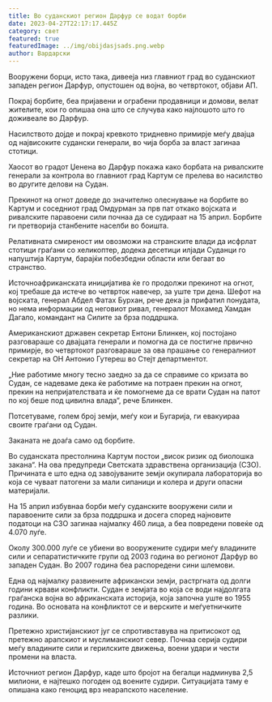 ```yaml
---
title: Во суданскиот регион Дарфур се водат борби
date: 2023-04-27T22:17:17.445Z
category: свет
featured: true
featuredImage: ../img/obijdasjsads.png.webp
author: Вардарски
---
```


Вооружени борци, исто така, дивееја низ главниот град во суданскиот западен регион Дарфур, опустошен од војна, во четвртокот, објави АП.

Покрај борбите, беа пријавени и ограбени продавници и домови, велат жителите, кои го опишаа она што се случува како најлошото што го доживеале во Дарфур.

Насилството дојде и покрај кревкото тридневно примирје меѓу двајца од највисоките судански генерали, во чија борба за власт загинаа стотици.

Хаосот во градот Џенена во Дарфур покажа како борбата на ривалските генерали за контрола во главниот град Картум се прелева во насилство во другите делови на Судан.

Прекинот на огнот доведе до значително олеснување на борбите во Картум и соседниот град Омдурман за прв пат откако војската и ривалските паравоени сили почнаа да се судираат на 15 април. Борбите ги претворија станбените населби во боишта.

Релативната смиреност им овозможи на странските влади да исфрлат стотици граѓани со хеликоптер, додека десетици илјади Суданци го напуштија Картум, барајќи побезбедни области или бегаат во странство.

Источноафриканската иницијатива ќе го продолжи прекинот на огнот, кој требаше да истече во четврток навечер, за уште три дена. Шефот на војската, генерал Абдел Фатах Бурхан, рече дека ја прифатил понудата, но нема информации од неговиот ривал, генералот Мохамед Хамдан Дагало, командант на Силите за брза поддршка.

Американскиот државен секретар Ентони Блинкен, кој постојано разговараше со двајцата генерали и помогна да се постигне првично примирје, во четвртокот разговараше за ова прашање со генералниот секретар на ОН Антонио Гутереш во Стејт департментот.

„Ние работиме многу тесно заедно за да се справиме со кризата во Судан, се надеваме дека ќе работиме на потраен прекин на огнот, прекин на непријателствата и ќе помогнеме да се врати Судан на патот по кој беше под цивилна влада“, рече Блинкен.

Потсетуваме, голем број земји, меѓу кои и Бугарија, ги евакуираа своите граѓани од Судан.

Заканата не доаѓа само од борбите.

Во суданската престолнина Картум постои „висок ризик од биолошка закана“. На ова предупреди Светската здравствена организација (СЗО). Причината е што една од завојуваните земји окупирала лабораторија во која се чуваат патогени за мали сипаници и колера и други опасни материјали.

На 15 април избувнаа борби меѓу суданските вооружени сили и паравоените сили за брза поддршка и досега според најновите податоци на СЗО загинаа најмалку 460 лица, а беа повредени повеќе од 4.070 луѓе.

Околу 300.000 луѓе се убиени во вооружените судири меѓу владините сили и сепаратистичките групи од 2003 година во регионот Дарфур во западен Судан. Во 2007 година беа распоредени сини шлемови.

Една од најмалку развиените африкански земји, растргната од долги години крвави конфликти. Судан е земјата во која се води најдолгата граѓанска војна во африканската историја, која започна уште во 1955 година. Во основата на конфликтот се и верските и меѓуетничките разлики.

Претежно христијанскиот југ се спротивставува на притисокот од претежно арапскиот и муслиманскиот север. Почнаа серија судири меѓу владините сили и герилските движења, воени удари и чести промени на власта.

Источниот регион Дарфур, каде што бројот на бегалци надминува 2,5 милиони, е најтешко погоден од воените судири. Ситуацијата таму е опишана како геноцид врз неарапското население.

